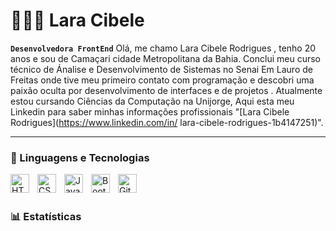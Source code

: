 # 👩🏻‍💻 Lara Cibele

**`Desenvolvedora FrontEnd`**
Olá, me chamo Lara Cibele Rodrigues , tenho 20 anos e sou de Camaçari cidade Metropolitana da Bahia. Conclui meu curso técnico de Ánalise e Desenvolvimento de Sistemas no Senai Em Lauro de Freitas onde tive meu primeiro contato com programação e descobri uma paixão oculta por desenvolvimento de interfaces e de projetos  . Atualmente estou cursando Ciências da Computação na Unijorge, Aqui esta meu Linkedin para saber minhas informações profissionais "[Lara Cibele Rodrigues](https://www.linkedin.com/in/
lara-cibele-rodrigues-1b4147251)". 

---

### 🤖 Linguagens e Tecnologias

<img 
    align="left" 
    alt="HTML"
    title="HTML" 
    width="30px" 
    style="padding-right: 10px;" 
    src="https://cdn.jsdelivr.net/gh/devicons/devicon@latest/icons/html5/html5-original.svg" 
/>
<img 
    align="left" 
    alt="CSS" 
    title="CSS"
    width="30px" 
    style="padding-right: 10px;" 
    src="https://cdn.jsdelivr.net/gh/devicons/devicon@latest/icons/css3/css3-original.svg" 
/>
<img 
    align="left" 
    alt="JavaScript" 
    title="JavaScript"
    width="30px" 
    style="padding-right: 10px;" 
    src="https://cdn.jsdelivr.net/gh/devicons/devicon@latest/icons/javascript/javascript-original.svg" 
/>
<img 
    align="left" 
    alt="Bootstrap"
    title="Bootstrap" 
    width="30px" 
    style="padding-right: 10px;" 
    src="https://cdn.jsdelivr.net/gh/devicons/devicon@latest/icons/bootstrap/bootstrap-original.svg" 
/>
<img 
    align="left" 
    alt="Git" 
    title="Git"
    width="30px" 
    style="padding-right: 10px;" 
    src="https://cdn.jsdelivr.net/gh/devicons/devicon@latest/icons/git/git-original.svg" 
/>


<br/>
<br/>

### 📊 Estatísticas


